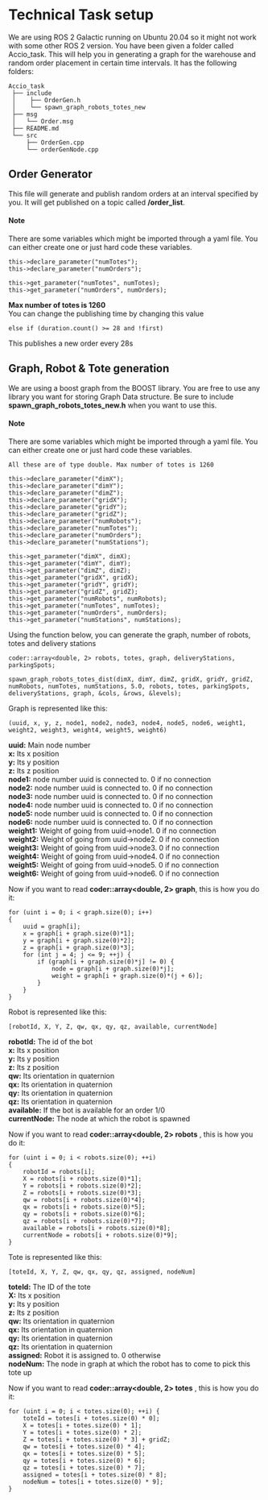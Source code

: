 # Technical Task setup
We are using ROS 2 Galactic running on Ubuntu 20.04 so it might not work with some other ROS 2 version. You have been given a folder called Accio_task. This will help you in generating a graph for the warehouse and random order placement in certain time intervals. It has the following folders:
```
Accio_task
 ├── include
 │    ├── OrderGen.h
 │    └── spawn_graph_robots_totes_new
 ├── msg
 │   └── Order.msg
 ├── README.md
 └── src
     ├── OrderGen.cpp
     └── orderGenNode.cpp
```

## Order Generator
This file will generate and publish random orders at an interval specified by you. It will get published on a topic called **/order_list**.
#### Note
There are some variables which might be imported through a yaml file. You can either create one or just hard code these variables.
```
this->declare_parameter("numTotes");
this->declare_parameter("numOrders");

this->get_parameter("numTotes", numTotes);
this->get_parameter("numOrders", numOrders);
```
**Max number of totes is 1260**<br>
You can change the publishing time by changing this value
```
else if (duration.count() >= 28 and !first)
```
This publishes a new order every 28s

## Graph, Robot & Tote generation
We are using a boost graph from the BOOST library. You are free to use any library you want for storing Graph Data structure. Be sure to include **spawn_graph_robots_totes_new.h** when you want to use this.
#### Note
There are some variables which might be imported through a yaml file. You can either create one or just hard code these variables.
```
All these are of type double. Max number of totes is 1260

this->declare_parameter("dimX");
this->declare_parameter("dimY");
this->declare_parameter("dimZ");
this->declare_parameter("gridX");
this->declare_parameter("gridY");
this->declare_parameter("gridZ");
this->declare_parameter("numRobots");
this->declare_parameter("numTotes");
this->declare_parameter("numOrders");
this->declare_parameter("numStations");

this->get_parameter("dimX", dimX);
this->get_parameter("dimY", dimY);
this->get_parameter("dimZ", dimZ);
this->get_parameter("gridX", gridX);
this->get_parameter("gridY", gridY);
this->get_parameter("gridZ", gridZ);
this->get_parameter("numRobots", numRobots);
this->get_parameter("numTotes", numTotes);
this->get_parameter("numOrders", numOrders);
this->get_parameter("numStations", numStations);
```
Using the function below, you can generate the graph, number of robots, totes and delivery stations
```
coder::array<double, 2> robots, totes, graph, deliveryStations, parkingSpots;

spawn_graph_robots_totes_dist(dimX, dimY, dimZ, gridX, gridY, gridZ, numRobots, numTotes, numStations, 5.0, robots, totes, parkingSpots, deliveryStations, graph, &cols, &rows, &levels);
```
Graph is represented like this:
```
(uuid, x, y, z, node1, node2, node3, node4, node5, node6, weight1, weight2, weight3, weight4, weight5, weight6)
```
**uuid:** Main node number<br>
**x:** Its x position<br>
**y:** Its y position<br>
**z:** Its z position<br>
**node1:** node number uuid is connected to. 0 if no connection<br>
**node2:** node number uuid is connected to. 0 if no connection<br>
**node3:** node number uuid is connected to. 0 if no connection<br>
**node4:** node number uuid is connected to. 0 if no connection<br>
**node5:** node number uuid is connected to. 0 if no connection<br>
**node6:** node number uuid is connected to. 0 if no connection<br>
**weight1:** Weight of going from uuid->node1. 0 if no connection<br>
**weight2:** Weight of going from uuid->node2. 0 if no connection<br>
**weight3:** Weight of going from uuid->node3. 0 if no connection<br>
**weight4:** Weight of going from uuid->node4. 0 if no connection<br>
**weight5:** Weight of going from uuid->node5. 0 if no connection<br>
**weight6:** Weight of going from uuid->node6. 0 if no connection<br>

Now if you want to read **coder::array<double, 2> graph**, this is how you do it:
```
for (uint i = 0; i < graph.size(0); i++)
{
    uuid = graph[i];
    x = graph[i + graph.size(0)*1];
    y = graph[i + graph.size(0)*2];
    z = graph[i + graph.size(0)*3];
    for (int j = 4; j <= 9; ++j) {
        if (graph[i + graph.size(0)*j] != 0) {
            node = graph[i + graph.size(0)*j];
            weight = graph[i + graph.size(0)*(j + 6)];
        }
    }
}
```
Robot is represented like this:
```
[robotId, X, Y, Z, qw, qx, qy, qz, available, currentNode]
```
**robotId:** The id of the bot <br>
**x:** Its x position <br>
**y:** Its y position <br>
**z:** Its z position <br>
**qw:** Its orientation in quaternion<br>
**qx:** Its orientation in quaternion<br>
**qy:** Its orientation in quaternion<br>
**qz:** Its orientation in quaternion<br>
**available:** If the bot is available for an order 1/0<br>
**currentNode:** The node at which the robot is spawned<br>

Now if you want to read **coder::array<double, 2> robots** , this is how you do it:
```
for (uint i = 0; i < robots.size(0); ++i)
{
    robotId = robots[i];
    X = robots[i + robots.size(0)*1];
    Y = robots[i + robots.size(0)*2];
    Z = robots[i + robots.size(0)*3];
    qw = robots[i + robots.size(0)*4];
    qx = robots[i + robots.size(0)*5];
    qy = robots[i + robots.size(0)*6];
    qz = robots[i + robots.size(0)*7];
    available = robots[i + robots.size(0)*8];
    currentNode = robots[i + robots.size(0)*9];
}
```
Tote is represented like this:
```
[toteId, X, Y, Z, qw, qx, qy, qz, assigned, nodeNum]
```
**toteId:** The ID of the tote<br>
**X:** Its x position<br>
**y:** Its y position<br>
**z:** Its z position<br>
**qw:** Its orientation in quaternion<br>
**qx:** Its orientation in quaternion<br>
**qy:** Its orientation in quaternion<br>
**qz:** Its orientation in quaternion<br>
**assigned:** Robot it is assigned to. 0 otherwise<br>
**nodeNum:** The node in graph at which the robot has to come to pick this tote up<br>

Now if you want to read **coder::array<double, 2> totes** , this is how you do it:
```
for (uint i = 0; i < totes.size(0); ++i) {
    toteId = totes[i + totes.size(0) * 0];
    X = totes[i + totes.size(0) * 1];
    Y = totes[i + totes.size(0) * 2];
    Z = totes[i + totes.size(0) * 3] + gridZ;
    qw = totes[i + totes.size(0) * 4];
    qx = totes[i + totes.size(0) * 5];
    qy = totes[i + totes.size(0) * 6];
    qz = totes[i + totes.size(0) * 7];
    assigned = totes[i + totes.size(0) * 8];
    nodeNum = totes[i + totes.size(0) * 9];
}
```
